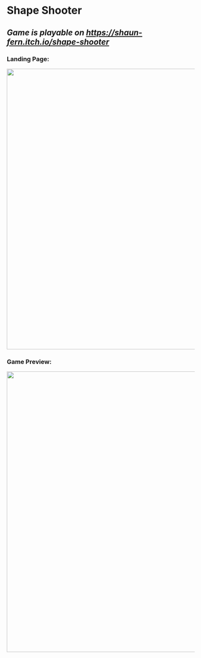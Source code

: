 # Shape Shooter

## ***Game is playable on https://shaun-fern.itch.io/shape-shooter***

### Landing Page:
<img src="https://user-images.githubusercontent.com/104162744/226886684-afd12589-20f5-4407-a385-8c90ddd154bb.png" width="750" >

### Game Preview:
<img src="https://user-images.githubusercontent.com/104162744/226887004-b5959559-2ba3-4e25-9857-cb02c653cbf5.png" width="750" >
